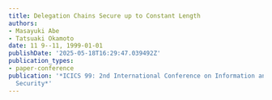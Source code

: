 ```yaml
---
title: Delegation Chains Secure up to Constant Length
authors:
- Masayuki Abe
- Tatsuaki Okamoto
date: 11 9--11, 1999-01-01
publishDate: '2025-05-18T16:29:47.039492Z'
publication_types:
- paper-conference
publication: '*ICICS 99: 2nd International Conference on Information and Communication
  Security*'
---
```

